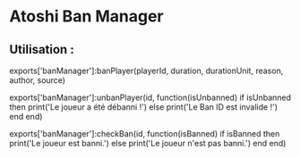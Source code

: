 # Atoshi Ban Manager

## Utilisation :

exports['banManager']:banPlayer(playerId, duration, durationUnit, reason, author, source)

exports['banManager']:unbanPlayer(id, function(isUnbanned)
    if isUnbanned then
        print('Le joueur a été débanni !')
    else
        print('Le Ban ID est invalide !')
    end
end)

exports['banManager']:checkBan(id, function(isBanned)
    if isBanned then
        print('Le joueur est banni.')
    else
        print('Le joueur n\'est pas banni.')
    end
end)
